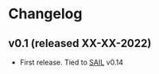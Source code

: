 # Changelog

## v0.1 (released XX-XX-2022)

- First release. Tied to [SAIL](https://github.com/rems-project/sail) v0.14
